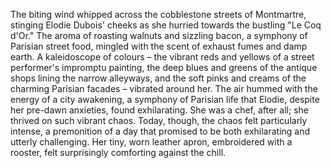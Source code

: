 The biting wind whipped across the cobblestone streets of Montmartre, stinging Elodie Dubois' cheeks as she hurried towards the bustling "Le Coq d'Or."  The aroma of roasting walnuts and sizzling bacon, a symphony of Parisian street food, mingled with the scent of exhaust fumes and damp earth.  A kaleidoscope of colours – the vibrant reds and yellows of a street performer's impromptu painting, the deep blues and greens of the antique shops lining the narrow alleyways, and the soft pinks and creams of the charming Parisian facades – vibrated around her.  The air hummed with the energy of a city awakening, a symphony of Parisian life that Elodie, despite her pre-dawn anxieties, found exhilarating.  She was a chef, after all; she thrived on such vibrant chaos.  Today, though, the chaos felt particularly intense, a premonition of a day that promised to be both exhilarating and utterly challenging.  Her tiny, worn leather apron, embroidered with a rooster, felt surprisingly comforting against the chill.
